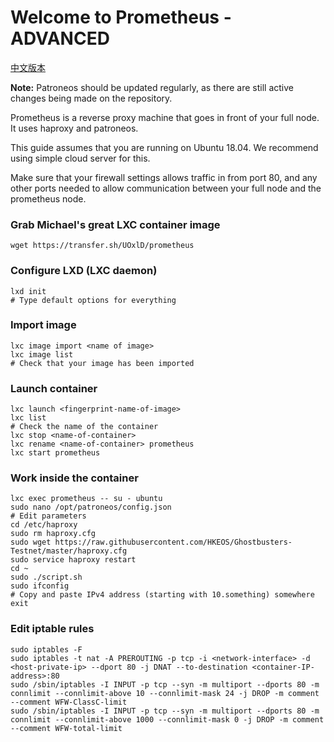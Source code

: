 # Welcome to Prometheus - ADVANCED

[中文版本](https://github.com/HKEOS/Ghostbusters-Testnet/blob/master/prometheus_CN.md)

**Note:** Patroneos should be updated regularly, as there are still active changes being made on the repository.

Prometheus is a reverse proxy machine that goes in front of your full node. It uses haproxy and patroneos.

This guide assumes that you are running on Ubuntu 18.04. We recommend using simple cloud server for this.

Make sure that your firewall settings allows traffic in from port 80, and any other ports needed to allow communication between your full node and the prometheus node.

### Grab Michael's great LXC container image

```console
wget https://transfer.sh/UOxlD/prometheus
```

### Configure LXD (LXC daemon)

```console
lxd init
# Type default options for everything
```

### Import image

```console
lxc image import <name of image>
lxc image list
# Check that your image has been imported
```

### Launch container

```console
lxc launch <fingerprint-name-of-image>
lxc list
# Check the name of the container
lxc stop <name-of-container>
lxc rename <name-of-container> prometheus
lxc start prometheus
```

### Work inside the container

```console
lxc exec prometheus -- su - ubuntu
sudo nano /opt/patroneos/config.json
# Edit parameters
cd /etc/haproxy
sudo rm haproxy.cfg
sudo wget https://raw.githubusercontent.com/HKEOS/Ghostbusters-Testnet/master/haproxy.cfg
sudo service haproxy restart
cd ~
sudo ./script.sh
sudo ifconfig
# Copy and paste IPv4 address (starting with 10.something) somewhere
exit
```

### Edit iptable rules
```console
sudo iptables -F
sudo iptables -t nat -A PREROUTING -p tcp -i <network-interface> -d <host-private-ip> --dport 80 -j DNAT --to-destination <container-IP-address>:80
sudo /sbin/iptables -I INPUT -p tcp --syn -m multiport --dports 80 -m connlimit --connlimit-above 10 --connlimit-mask 24 -j DROP -m comment --comment WFW-ClassC-limit
sudo /sbin/iptables -I INPUT -p tcp --syn -m multiport --dports 80 -m connlimit --connlimit-above 1000 --connlimit-mask 0 -j DROP -m comment --comment WFW-total-limit
```
